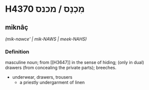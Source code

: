 # H4370 מִכְנָס / מכנס

## miknâç

_(mik-nawce' | mik-NAWS | meek-NAHS)_

### Definition

masculine noun; from [[H3647]] in the sense of hiding; (only in dual) drawers (from concealing the private parts); breeches.

- underwear, drawers, trousers
    - a priestly undergarment of linen
